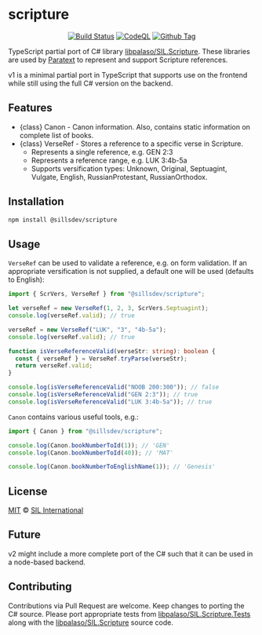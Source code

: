 # scripture

<div align="center">

[![Build Status][github-actions-status]][github-actions-url]
[![CodeQL][gitghub-codeql-status]][gitghub-codeql-url]
[![Github Tag][github-tag-image]][github-tag-url]

</div>

TypeScript partial port of C# library [libpalaso/SIL.Scripture][github-libpalaso-scripture]. These libraries are used by [Paratext](https://paratext.org/) to represent and support Scripture references.

v1 is a minimal partial port in TypeScript that supports use on the frontend while still using the full C# version on the backend.

## Features

- {class} Canon - Canon information. Also, contains static information on complete list of books.
- {class} VerseRef - Stores a reference to a specific verse in Scripture.
  - Represents a single reference, e.g. GEN 2:3
  - Represents a reference range, e.g. LUK 3:4b-5a
  - Supports versification types: Unknown, Original, Septuagint, Vulgate, English, RussianProtestant, RussianOrthodox.

## Installation

```sh
npm install @sillsdev/scripture
```

## Usage

`VerseRef` can be used to validate a reference, e.g. on form validation. If an appropriate versification is not supplied, a default one will be used (defaults to English):

```typescript
import { ScrVers, VerseRef } from "@sillsdev/scripture";

let verseRef = new VerseRef(1, 2, 3, ScrVers.Septuagint);
console.log(verseRef.valid); // true

verseRef = new VerseRef("LUK", "3", "4b-5a");
console.log(verseRef.valid); // true

function isVerseReferenceValid(verseStr: string): boolean {
  const { verseRef } = VerseRef.tryParse(verseStr);
  return verseRef.valid;
}

console.log(isVerseReferenceValid("NOOB 200:300")); // false
console.log(isVerseReferenceValid("GEN 2:3")); // true
console.log(isVerseReferenceValid("LUK 3:4b-5a")); // true
```

`Canon` contains various useful tools, e.g.:

```typescript
import { Canon } from "@sillsdev/scripture";

console.log(Canon.bookNumberToId(1)); // 'GEN'
console.log(Canon.bookNumberToId(40)); // 'MAT'

console.log(Canon.bookNumberToEnglishName(1)); // 'Genesis'
```

## License

[MIT][github-license] © [SIL International](https://www.sil.org/)

## Future

v2 might include a more complete port of the C# such that it can be used in a node-based backend.

## Contributing

Contributions via Pull Request are welcome. Keep changes to porting the C# source. Please port appropriate tests from [libpalaso/SIL.Scripture.Tests][github-libpalaso-scripture-tests] along with the [libpalaso/SIL.Scripture][github-libpalaso-scripture] source code.

<!-- define variables used above -->

[github-actions-status]: https://github.com/sillsdev/scripture/actions/workflows/ci-test-publish.yml/badge.svg
[github-actions-url]: https://github.com/sillsdev/scripture/actions
[gitghub-codeql-status]: https://github.com/sillsdev/scripture/actions/workflows/codeql-analysis.yml/badge.svg
[gitghub-codeql-url]: https://github.com/sillsdev/scripture/actions/workflows/codeql-analysis.yml
[github-tag-image]: https://img.shields.io/github/tag/sillsdev/scripture.svg?label=version
[github-tag-url]: https://github.com/sillsdev/scripture/releases/latest
[github-license]: https://github.com/sillsdev/scripture/blob/main/LICENSE
[github-libpalaso-scripture]: https://github.com/sillsdev/libpalaso/tree/master/SIL.Scripture
[github-libpalaso-scripture-tests]: https://github.com/sillsdev/libpalaso/tree/master/SIL.Scripture.Tests
